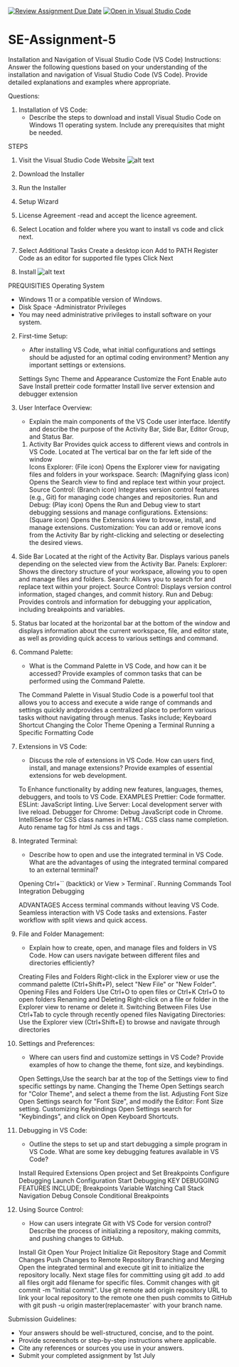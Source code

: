 [![Review Assignment Due Date](https://classroom.github.com/assets/deadline-readme-button-22041afd0340ce965d47ae6ef1cefeee28c7c493a6346c4f15d667ab976d596c.svg)](https://classroom.github.com/a/XoLGRbHq)
[![Open in Visual Studio Code](https://classroom.github.com/assets/open-in-vscode-2e0aaae1b6195c2367325f4f02e2d04e9abb55f0b24a779b69b11b9e10269abc.svg)](https://classroom.github.com/online_ide?assignment_repo_id=15278604&assignment_repo_type=AssignmentRepo)
# SE-Assignment-5
Installation and Navigation of Visual Studio Code (VS Code)
 Instructions:
Answer the following questions based on your understanding of the installation and navigation of Visual Studio Code (VS Code). Provide detailed explanations and examples where appropriate.

 Questions:

1. Installation of VS Code:
   - Describe the steps to download and install Visual Studio Code on Windows 11 operating system. Include any prerequisites that might be needed.

STEPS
1. Visit the Visual Studio Code Website
![alt text](image.png)

2. Download the Installer

3. Run the Installer 

4. Setup Wizard

5. License Agreement -read and accept the licence agreement.

6. Select Location and folder  where you want to install vs code and click next.

7. Select Additional Tasks
     Create a desktop icon
     Add to PATH
     Register Code as an editor for supported file types
    Click Next

8. Install
![alt text](image-1.png)

PREQUISITIES
Operating System
  - Windows 11 or a compatible version of Windows.
  - Disk Space
  -Administrator Privileges
  - You may need administrative privileges to install software on your system.

2. First-time Setup:
   - After installing VS Code, what initial configurations and settings should be adjusted for an optimal coding environment? Mention any important settings or extensions.

   Settings Sync
   Theme and Appearance
   Customize the Font
   Enable auto Save
   Install pretteir code formatter
   Install live server extension and debugger extension


3. User Interface Overview:
   - Explain the main components of the VS Code user interface. Identify and describe the purpose of the Activity Bar, Side Bar, Editor Group, and Status Bar.

   1. Activity Bar
Provides quick access to different views and controls in VS Code.
Located at The vertical bar on the far left side of the window    
Icons
Explorer: (File icon) Opens the Explorer view for navigating files and folders in your workspace.
Search: (Magnifying glass icon) Opens the Search view to find and replace text within your project.
Source Control: (Branch icon) Integrates version control features (e.g., Git) for managing code changes and repositories.
Run and Debug: (Play icon) Opens the Run and Debug view to start debugging sessions and manage configurations.
Extensions: (Square icon) Opens the Extensions view to browse, install, and manage extensions.
Customization: You can add or remove icons from the Activity Bar by right-clicking and selecting or deselecting the desired views.
2. Side Bar
Located at the right of the Activity Bar.
Displays various panels depending on the selected view from the Activity Bar.
Panels:
Explorer: Shows the directory structure of your workspace, allowing you to open and manage files and folders.
Search: Allows you to search for and replace text within your project.
Source Control: Displays version control information, staged changes, and commit history.
Run and Debug: Provides controls and information for debugging your application, including breakpoints and variables.
3. Status bar located at the horizontal bar at the bottom of the window and displays information about the current workspace, file, and editor state, as well as providing quick access to various settings and command.

4. Command Palette:
   - What is the Command Palette in VS Code, and how can it be accessed? Provide examples of common tasks that can be performed using the Command Palette.

   The Command Palette in Visual Studio Code is a powerful tool that allows you to access and execute a wide range of commands and settings quickly andprovides a centralized place to perform various tasks without navigating through menus.
   Tasks include;
   Keyboard Shortcut
   Changing the Color Theme
   Opening a Terminal
   Running a Specific 
   Formatting Code

5. Extensions in VS Code:
   - Discuss the role of extensions in VS Code. How can users find, install, and manage extensions? Provide examples of essential extensions for web development.

   To Enhance functionality by adding new features, languages, themes, debuggers, and tools to VS Code.
   EXAMPLES
   Prettier: Code formatter.
   ESLint: JavaScript linting.
   Live Server: Local development server with live reload.
   Debugger for Chrome: Debug JavaScript code in Chrome.
   IntelliSense for CSS class names in HTML: CSS class name completion.
   Auto rename tag for html Js css and tags .

6. Integrated Terminal:
   - Describe how to open and use the integrated terminal in VS Code. What are the advantages of using the integrated terminal compared to an external terminal?

   Opening Ctrl+`` (backtick) or View > Terminal`.
   Running Commands
   Tool Integration
   Debugging

   ADVANTAGES
   Access terminal commands without leaving VS Code.
   Seamless interaction with VS Code tasks and extensions.
   Faster workflow with split views and quick access.

7. File and Folder Management:
   - Explain how to create, open, and manage files and folders in VS Code. How can users navigate between different files and directories efficiently?

   Creating Files and Folders
    Right-click in the Explorer view or use the command palette (Ctrl+Shift+P), select "New File" or "New Folder".
   Opening Files and Folders
    Use Ctrl+O to open files or Ctrl+K Ctrl+O to open folders
   Renaming and Deleting
    Right-click on a file or folder in the Explorer view to rename or delete it.
   Switching Between Files
     Use Ctrl+Tab to cycle through recently opened files
   Navigating Directories:
     Use the Explorer view (Ctrl+Shift+E) to browse and navigate through directories

8. Settings and Preferences:
   - Where can users find and customize settings in VS Code? Provide examples of how to change the theme, font size, and keybindings.
   
   Open Settings,Use the search bar at the top of the Settings view to find specific settings by name.
   Changing the Theme
    Open Settings search for "Color Theme", and select a theme from the list.
   Adjusting Font Size
    Open Settings search for "Font Size", and modify the Editor: Font Size setting.
   Customizing Keybindings
    Open Settings search for "Keybindings", and click on Open Keyboard Shortcuts.

9. Debugging in VS Code:
   - Outline the steps to set up and start debugging a simple program in VS Code. What are some key debugging features available in VS Code?

   Install Required Extensions
   Open project and Set Breakpoints
   Configure Debugging Launch Configuration
   Start Debugging
  KEY DEBUGGING FEATURES INCLUDE;
   Breakpoints
   Variable Watching
   Call Stack Navigation
   Debug Console
   Conditional Breakpoints


10. Using Source Control:
    - How can users integrate Git with VS Code for version control? Describe the process of initializing a repository, making commits, and pushing changes to GitHub.

    Install Git
    Open Your Project
    Initialize Git Repository
    Stage and Commit Changes
    Push Changes to Remote Repository
    Branching and Merging
 Open the integrated terminal and execute git init to initialize the repository locally. Next stage files for committing using git add .to add all files orgit add filename for specific files. Commit changes with git commit -m "Initial commit". Use git remote add origin  repository URL to link your local repository to the remote one then push commits to GitHub with git push -u origin master(replacemaster` with your branch name.

 Submission Guidelines:
- Your answers should be well-structured, concise, and to the point.
- Provide screenshots or step-by-step instructions where applicable.
- Cite any references or sources you use in your answers.
- Submit your completed assignment by 1st July 

